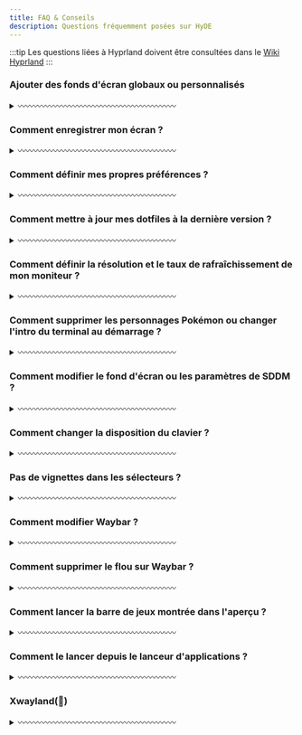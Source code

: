 ```yaml
---
title: FAQ & Conseils
description: Questions fréquemment posées sur HyDE
---
```


:::tip
Les questions liées à Hyprland doivent être consultées dans le [Wiki Hyprland](https://wiki.hyprland.org)
:::

### Ajouter des fonds d'écran globaux ou personnalisés

<details>
<summary>〰️〰️〰️〰️〰️〰️〰️〰️〰️〰️〰️〰️〰️〰️〰️〰️〰️〰️〰️〰️</summary>

#### Fonds d'écran globaux

Les fonds d'écran globaux seront affichés dans le sélecteur pour tous les thèmes.

Dans votre `xdg_config/hyde/config.toml`, ajoutez ceci.

```toml
[wallpaper]
custom_paths = [
    "$XDG_PICTURES_DIR",
    "/chemin/vers/beaux/fonds/écran",
] # Liste des chemins pour chercher les fonds d'écran

```

#### Fonds d'écran personnalisés par thème

##### Option 1 : Interface graphique

Utilisation de `dolphin` pour sélectionner un ou plusieurs fonds d'écran pour un thème

![image](https://github.com/user-attachments/assets/a72458fc-da94-45e4-8dd4-dba48b910e82)

1. Sélectionnez l'image
2. Clic droit et survolez, "Définir comme fond d'écran"
3. Choisissez un thème de destination

##### Option 2 : Ligne de commande

Les fonds d'écran personnalisés sont ajoutés par thème.

1. Ajoutez un fond d'écran dans `~/.config/hyde/themes/Theme-Name/wallpapers/*`.
2. Puis exécutez `hyde-shell reload`

---

---

</details>

### Comment enregistrer mon écran ?

<details>
<summary>〰️〰️〰️〰️〰️〰️〰️〰️〰️〰️〰️〰️〰️〰️〰️〰️〰️〰️〰️〰️</summary>

Vous pouvez enregistrer votre écran en utilisant les packages d'enregistrement basés sur wayland suivants.

`wl-screenrec`

`wf-recorder`

`kooha`

`obs`

</details>

### Comment définir mes propres préférences ?

<details>
<summary>〰️〰️〰️〰️〰️〰️〰️〰️〰️〰️〰️〰️〰️〰️〰️〰️〰️〰️〰️〰️</summary>

Vous pouvez définir vos préférences Hyprland dans `xdg_config/hypr/userprefs.conf`. Ces paramètres sont conservés même lors de la mise à jour du dépôt.

Voir `Configuration` > `Hyprland` pour apprendre comment nous structurons les configurations Hyprland.

</details>

### Comment mettre à jour mes dotfiles à la dernière version ?

<details>
<summary>〰️〰️〰️〰️〰️〰️〰️〰️〰️〰️〰️〰️〰️〰️〰️〰️〰️〰️〰️〰️</summary>

```sh
cd ~/HyDE/Scripts
git pull
./install.sh -r
```

Voir `Ressources` > `Restaurer la Configuration` pour comprendre comment cela fonctionne

</details>

### Comment définir la résolution et le taux de rafraîchissement de mon moniteur ?

<details>
<summary>〰️〰️〰️〰️〰️〰️〰️〰️〰️〰️〰️〰️〰️〰️〰️〰️〰️〰️〰️〰️</summary>

Vous pouvez définir la résolution et le taux de rafraîchissement du moniteur dans `~/.config/hypr/monitors.conf`

`monitor = DP-1,2560x1440@144,0x0, 1` >> Le @ définit le taux de rafraîchissement

C'est une question "comment faire avec hyprland", consultez toujours leur wiki, <https://wiki.hyprland.org/Configuring/Monitors/>

</details>

### Comment supprimer les personnages Pokémon ou changer l'intro du terminal au démarrage ?

<details>
<summary>〰️〰️〰️〰️〰️〰️〰️〰️〰️〰️〰️〰️〰️〰️〰️〰️〰️〰️〰️〰️</summary>

Vous devez modifier le fichier `.hyde.zshrc` dans votre répertoire personnel à `~/.hyde.zshrc`

1. Modifiez `~/.hyde.zshrc`
2. Ajoutez un # à la ligne 158 où se trouve pokego --no-title -r 1,3,6
3. Sauvegardez

</details>

### Comment modifier le fond d'écran ou les paramètres de SDDM ?

<details>
<summary>〰️〰️〰️〰️〰️〰️〰️〰️〰️〰️〰️〰️〰️〰️〰️〰️〰️〰️〰️〰️</summary>

- Changer le fond d'écran
  Vous devez exécuter manuellement le script `~/.config/hypr/sddmwall.sh` sur le fond d'écran que vous souhaitez pour l'écran de connexion, vous pouvez sélectionner le fond d'écran depuis les thèmes et vous assurer qu'il s'agit du fond d'écran swww actuel.
- Changer les paramètres SDDM
  (couleurs, arrière-plan, format de date, police) peuvent être configurés dans `/usr/share/sddm/themes/corners/theme.conf`

Si vous souhaitez modifier la structure, vous devrez modifier les fichiers qml dans /usr/share/sddm/themes/corners/components

</details>

### Comment changer la disposition du clavier ?

<details>
<summary>〰️〰️〰️〰️〰️〰️〰️〰️〰️〰️〰️〰️〰️〰️〰️〰️〰️〰️〰️〰️</summary>

Lisez d'abord ceci : <https://wiki.hyprland.org/Configuring/Variables/#input>

Dans HyDE, nous avons le fichier `~/.config/hypr/userprefs.conf`, ajoutez la configuration là-bas.

```
input {
  kb_layout = us,de
}
```

Utilisez `SUPER` + `K` pour basculer entre les dispositions.

</details>

### Pas de vignettes dans les sélecteurs ?

<details>
<summary>〰️〰️〰️〰️〰️〰️〰️〰️〰️〰️〰️〰️〰️〰️〰️〰️〰️〰️〰️〰️</summary>

Si vos vignettes ne se chargent pas, essayez de reconstruire votre cache de fonds d'écran.

`swwwallcache.sh`

</details>

### Comment modifier Waybar ?

<details>
<summary>〰️〰️〰️〰️〰️〰️〰️〰️〰️〰️〰️〰️〰️〰️〰️〰️〰️〰️〰️〰️</summary>

Vous pouvez définir vos modules requis dans ce fichier - `~/.config/waybar/config.ctl`

Consultez la documentation de personnalisation ici dans le Wiki. [Waybar](https://github.com/Alexays/Waybar/wiki)

</details>

### Comment supprimer le flou sur Waybar ?

<details>
<summary>〰️〰️〰️〰️〰️〰️〰️〰️〰️〰️〰️〰️〰️〰️〰️〰️〰️〰️〰️〰️</summary>

Vous pouvez supprimer le flou sur Waybar en supprimant blurls = waybar dans le répertoire des thèmes en commentant la ligne à la fin de chaque fichier `theme.conf`.
Répertoire des thèmes : `~/.config/hypr/themes/`

</details>

### Comment lancer la barre de jeux montrée dans l'aperçu ?

<details>
<summary>〰️〰️〰️〰️〰️〰️〰️〰️〰️〰️〰️〰️〰️〰️〰️〰️〰️〰️〰️〰️</summary>

Vous aurez besoin d'un jeu Steam ou d'une bibliothèque Lutris installée, puis exécutez :

`~/.config/hypr/scripts/gamelauncher.sh <n>` # où n est le style [1-4]

</details>

### Comment le lancer depuis le lanceur d'applications ?

<details>
<summary>〰️〰️〰️〰️〰️〰️〰️〰️〰️〰️〰️〰️〰️〰️〰️〰️〰️〰️〰️〰️</summary>

Trouvez l'entrée .desktop en utilisant cette commande utile find /usr/share/applications -name '\*code.desktop' image
Vous devez copier puis modifier l'entrée .desktop de chaque application dans `~/.local/share/applications/`
Trouvez la partie Exec = puis ajoutez les flags
image

> 📢 N'oubliez pas, si vous souhaitez modifier ou créer un fichier .desktop, c'est une bonne pratique de le placer dans ~/.local/share/applications/ pour éviter de modifier les fichiers système. Cela garantit que vos modifications sont spécifiques à l'utilisateur et ne nécessitent pas de privilèges administratifs

Voici le [wiki](https://wiki.archlinux.org/title/Desktop_entries) sur la façon de gérer les entrées .desktop.

</details>

### Xwayland(👹)

<details>
<summary>〰️〰️〰️〰️〰️〰️〰️〰️〰️〰️〰️〰️〰️〰️〰️〰️〰️〰️〰️〰️</summary>

Veuillez consulter le wiki Hyprland pour l'explication.

[XWayland](https://wiki.hyprland.org/Configuring/XWayland/)
Notez que si l'application ne prend pas en charge Wayland, HyDE, Hyprland et Wayland lui-même n'ont pas le pouvoir de résoudre magiquement le problème ! Ne signalez pas cela comme un problème, essayez plutôt d'ouvrir des questions sur le [panneau de discussion](https://github.com/HyDE-Project/Hyde-cli) pour obtenir de l'aide.

Problèmes connus

- Quelques problèmes de mise à l'échelle avec les configurations rofi, car elles sont créées en fonction de mon affichage ultralarge (21:9).
- Verrouillage d'écran aléatoire, voir <https://github.com/swaywm/sway/issues/7046>
- Le lancement de rofi depuis Waybar interrompt l'entrée de la souris (ajout d'un sleep 0.1 comme solution), voir <https://github.com/Alexays/Waybar/issues/1850>
- Les applications Flatpak QT ne suivent pas le thème système

</details>
